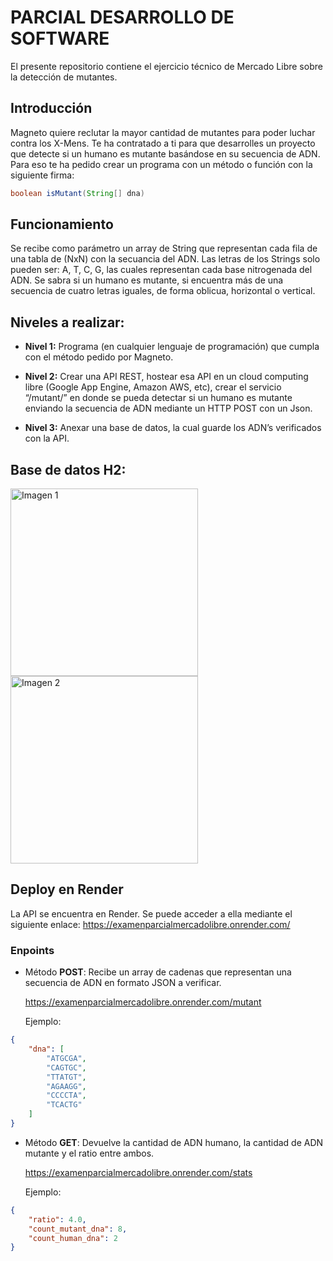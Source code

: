 # PARCIAL DESARROLLO DE SOFTWARE

El presente repositorio contiene el ejercicio técnico de Mercado Libre sobre la detección de mutantes.

## Introducción 

Magneto quiere reclutar la mayor cantidad de mutantes para poder luchar 
contra los X-Mens. 
Te ha contratado a ti para que desarrolles un proyecto que detecte si un 
humano es mutante basándose en su secuencia de ADN. 
Para eso te ha pedido crear un programa con un método o función con la siguiente firma: 

```java
boolean isMutant(String[] dna)
```

## Funcionamiento 

Se recibe como parámetro un array de String que representan cada fila de una tabla de (NxN) con la secuancia del ADN. Las letras de los Strings solo pueden ser: A, T, C, G, las cuales representan cada base nitrogenada del ADN.
Se sabra si un humano es mutante, si encuentra más de una secuencia de cuatro letras iguales, de forma oblicua, horizontal o vertical.

## Niveles a realizar:
- **Nivel 1:** Programa (en cualquier lenguaje de programación) que cumpla con el método pedido por Magneto.

- **Nivel 2:** Crear una API REST, hostear esa API en un cloud computing libre (Google App Engine, 
Amazon AWS, etc), crear el servicio “/mutant/” en donde se pueda detectar si un humano es 
mutante enviando la secuencia de ADN mediante un HTTP POST con un Json.

- **Nivel 3:** Anexar una base de datos, la cual guarde los ADN’s verificados con la API.

## Base de datos H2:

<div ; height: auto; display: flex; justify-content: space-around;">
    <img src="https://github.com/user-attachments/assets/992d10ec-dd8b-43cf-ba7b-aeea57431348" alt="Imagen 1" style="width: auto; height: 300px;">
    <img src="https://github.com/user-attachments/assets/0f2118d4-45e7-4bc1-a492-1b64b5d02fb5" alt="Imagen 2" style="width: auto; height: 300px;">
</div>

## Deploy en Render

La API se encuentra en Render. Se puede acceder a ella mediante el siguiente enlace:
https://examenparcialmercadolibre.onrender.com/

### Enpoints

- Método **POST**: 
Recibe un array de cadenas que representan una secuencia de ADN en formato JSON a verificar.

    https://examenparcialmercadolibre.onrender.com/mutant

    Ejemplo:

```json
{
    "dna": [
        "ATGCGA",
        "CAGTGC",
        "TTATGT",
        "AGAAGG",
        "CCCCTA",
        "TCACTG"
    ]
}
```

- Método **GET**:
Devuelve la cantidad de ADN humano, la cantidad de ADN mutante y el ratio entre ambos.

  https://examenparcialmercadolibre.onrender.com/stats

  Ejemplo:

```json
{
    "ratio": 4.0,
    "count_mutant_dna": 8,
    "count_human_dna": 2
}
```


